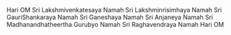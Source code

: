 Hari OM
Sri Lakshmivenkatesaya Namah
Sri Lakshminrisimhaya Namah
Sri GauriShankaraya Namah
Sri Ganeshaya Namah
Sri Anjaneya Namah
Sri Madhanandhatheertha Gurubyo Namah
Sri Raghavendraya Namah
Hari OM



